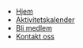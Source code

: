 * [Hjem](https://teamup.com/ksxtrm2scxhwmj6vwo)
* [Aktivitetskalender](./index.html)
* [Bli medlem](./bli-medlem.html)
* [Kontakt oss](./kontakt.html)

